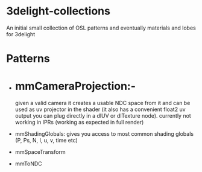 # 3delight-collections
An initial small collection of OSL patterns and eventually materials and lobes for 3delight

# Patterns

- # mmCameraProjection:-
    given a valid camera it creates a usable NDC space from it and can be used as uv projector in the shader (it also has a convenient float2 uv output you     can plug directly in a dlUV or dlTexture node). currently not working in IPRs (working as expected in full render)
    
- mmShadingGlobals:
    gives you access to most common shading globals (P, Ps, N, I, u, v, time etc)

- mmSpaceTransform
- mmToNDC
